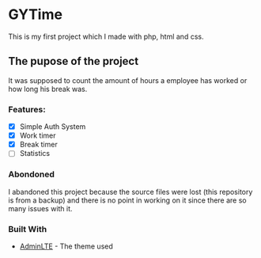 # GYTime

This is my first project which I made with php, html and css.

## The pupose of the project

It was supposed to count the amount of hours a employee has worked or how long his break was.<br>

### Features:

- [x] Simple Auth System
- [x] Work timer
- [x] Break timer
- [ ] Statistics

### Abondoned

I abandoned this project because the source files were lost (this repository is from a backup) and there is no point in working on it since there are so many issues with it.

### Built With

* [AdminLTE](https://adminlte.io/themes/AdminLTE/index2.html) - The theme used
